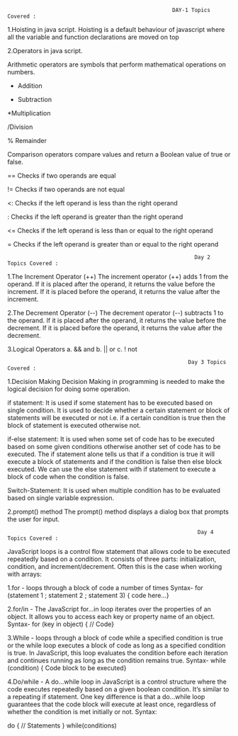                                                         DAY-1 Topics Covered :

1.Hoisting in java script. Hoisting is a default behaviour of javascript where all the variable and function declarations are moved on top

2.Operators in java script.

Arithmetic operators are symbols that perform mathematical operations on numbers.

+ Addition

- Subtraction

*Multiplication

/Division

% Remainder

Comparison operators compare values and return a Boolean value of true or false.

== Checks if two operands are equal

!= Checks if two operands are not equal

<: Checks if the left operand is less than the right operand

: Checks if the left operand is greater than the right operand

<= Checks if the left operand is less than or equal to the right operand

= Checks if the left operand is greater than or equal to the right operand


                                                               Day 2 Topics Covered :

1.The Increment Operator (++)
 The increment operator (++) adds 1 from the operand.
 If it is placed after the operand, it returns the value before the increment.
 If it is placed before the operand, it returns the value after the increment.

2.The Decrement Operator (--)
 The decrement operator (--) subtracts 1 to the operand.
 If it is placed after the operand, it returns the value before the decrement.
 If it is placed before the operand, it returns the value after the decrement.
 
3.Logical Operators
 a. && and
 b. || or
 c. ! not

                                                             Day 3 Topics Covered :

1.Decision Making
Decision Making in programming is needed to make the logical decision for doing some operation.

if statement: It is used if some statement has to be executed based on single condition. It is used to decide whether a certain statement or block of statements will be executed or not i.e. if a certain condition is true then the block of statement is executed otherwise not.

if-else statement: It is used when some set of code has to be executed based on some given conditions otherwise another set of code has to be executed. The if statement alone tells us that if a condition is true it will execute a block of statements and if the condition is false then else block executed. We can use the else statement with if statement to execute a block of code when the condition is false.

Switch-Statement: It is used when multiple condition has to be evaluated based on single variable expression.

2.prompt() method
The prompt() method displays a dialog box that prompts the user for input.


                                                                Day 4 Topics Covered :

JavaScript loops is a control flow statement that allows code to be executed repeatedly based on a condition. It consists of three parts: initialization, condition, and increment/decrement.
Often this is the case when working with arrays:

1.for - loops through a block of code a number of times
Syntax-
for (statement 1 ; statement 2 ; statement 3)
{ code here...}

2.for/in - The JavaScript for…in loop iterates over the properties of an object. It allows you to access each key or property name of an object.
Syntax-
for (key in object) {    // Code}

3.While - loops through a block of code while a specified condition is true or the while loop executes a block of code as long as a specified condition is true. In JavaScript, this loop evaluates the condition before each iteration and continues running as long as the condition remains true.
Syntax-
while (condition) {    Code block to be executed}

4.Do/while - A do…while loop in JavaScript is a control structure where the code executes repeatedly based on a given boolean condition. It’s similar to a repeating if statement. One key difference is that a do…while loop guarantees that the code block will execute at least once, regardless of whether the condition is met initially or not.
Syntax:

do {
    // Statements
}
while(conditions)




















 

